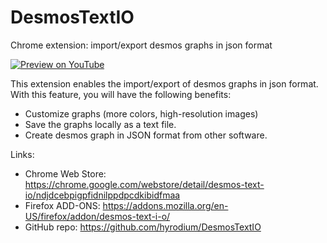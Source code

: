# DesmosTextIO

Chrome extension: import/export desmos graphs in json format

[![Preview on YouTube](https://img.youtube.com/vi/RnQ7_H4XFGY/0.jpg)](https://www.youtube.com/watch?v=RnQ7_H4XFGY)

This extension enables the import/export of desmos graphs in json format. With this feature, you will have the following benefits:

* Customize graphs (more colors, high-resolution images)
* Save the graphs locally as a text file.
* Create desmos graph in JSON format from other software.

Links:

* Chrome Web Store: https://chrome.google.com/webstore/detail/desmos-text-io/ndjdcebpigpfidnilppdpcdkibidfmaa
* Firefox ADD-ONS: https://addons.mozilla.org/en-US/firefox/addon/desmos-text-i-o/
* GitHub repo: https://github.com/hyrodium/DesmosTextIO
